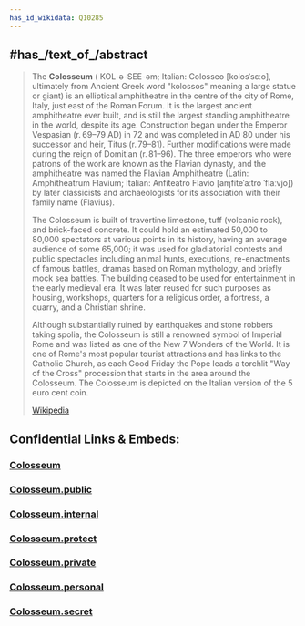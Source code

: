 ```yaml
---
has_id_wikidata: Q10285
---
```



## #has_/text_of_/abstract 

> The **Colosseum** ( KOL-ə-SEE-əm; Italian: Colosseo [kolosˈsɛːo], ultimately from Ancient Greek word "kolossos" meaning a large statue or giant) is an elliptical amphitheatre in the centre of the city of Rome, Italy, just east of the Roman Forum. It is the largest ancient amphitheatre ever built, and is still the largest standing amphitheatre in the world, despite its age. Construction began under the Emperor Vespasian (r. 69–79 AD) in 72 and was completed in AD 80 under his successor and heir, Titus (r. 79–81). Further modifications were made during the reign of Domitian (r. 81–96). The three emperors who were patrons of the work are known as the Flavian dynasty, and the amphitheatre was named the Flavian Amphitheatre (Latin: Amphitheatrum Flavium; Italian: Anfiteatro Flavio [aɱfiteˈaːtro ˈflaːvjo]) by later classicists and archaeologists for its association with their family name (Flavius).
>
> The Colosseum is built of travertine limestone, tuff (volcanic rock), and brick-faced concrete. It could hold an estimated 50,000 to 80,000 spectators at various points in its history, having an average audience of some 65,000; it was used for gladiatorial contests and public spectacles including animal hunts, executions, re-enactments of famous battles, dramas based on Roman mythology, and briefly mock sea battles. The building ceased to be used for entertainment in the early medieval era. It was later reused for such purposes as housing, workshops, quarters for a religious order, a fortress, a quarry, and a Christian shrine.
>
> Although substantially ruined by earthquakes and stone robbers taking spolia, the Colosseum is still a renowned symbol of Imperial Rome and was listed as one of the New 7 Wonders of the World. It is one of Rome's most popular tourist attractions and has links to the Catholic Church, as each Good Friday the Pope leads a torchlit "Way of the Cross" procession that starts in the area around the Colosseum. The Colosseum is depicted on the Italian version of the 5 euro cent coin.
>
> [Wikipedia](https://en.wikipedia.org/wiki/Colosseum) 





## Confidential Links & Embeds: 

### [Colosseum](/_Standards/Technology/Construction/Architecture/Colosseum.md) 

### [Colosseum.public](/_public/Technology/Construction/Architecture/Colosseum.public.md) 

### [Colosseum.internal](/_internal/Technology/Construction/Architecture/Colosseum.internal.md) 

### [Colosseum.protect](/_protect/Technology/Construction/Architecture/Colosseum.protect.md) 

### [Colosseum.private](/_private/Technology/Construction/Architecture/Colosseum.private.md) 

### [Colosseum.personal](/_personal/Technology/Construction/Architecture/Colosseum.personal.md) 

### [Colosseum.secret](/_secret/Technology/Construction/Architecture/Colosseum.secret.md)

